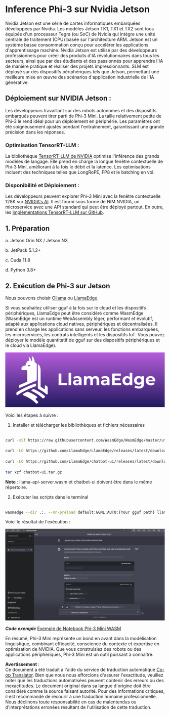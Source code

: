 <!--
CO_OP_TRANSLATOR_METADATA:
{
  "original_hash": "be4101a30d98e95a71d42c276e8bcd37",
  "translation_date": "2025-03-27T07:22:32+00:00",
  "source_file": "md\\01.Introduction\\03\\Jetson_Inference.md",
  "language_code": "fr"
}
-->
# **Inference Phi-3 sur Nvidia Jetson**

Nvidia Jetson est une série de cartes informatiques embarquées développées par Nvidia. Les modèles Jetson TK1, TX1 et TX2 sont tous équipés d'un processeur Tegra (ou SoC) de Nvidia qui intègre une unité centrale de traitement (CPU) basée sur l'architecture ARM. Jetson est un système basse consommation conçu pour accélérer les applications d'apprentissage machine. Nvidia Jetson est utilisé par des développeurs professionnels pour créer des produits d'IA révolutionnaires dans tous les secteurs, ainsi que par des étudiants et des passionnés pour apprendre l'IA de manière pratique et réaliser des projets impressionnants. SLM est déployé sur des dispositifs périphériques tels que Jetson, permettant une meilleure mise en œuvre des scénarios d'application industrielle de l'IA générative.

## Déploiement sur NVIDIA Jetson :
Les développeurs travaillant sur des robots autonomes et des dispositifs embarqués peuvent tirer parti de Phi-3 Mini. La taille relativement petite de Phi-3 le rend idéal pour un déploiement en périphérie. Les paramètres ont été soigneusement ajustés pendant l'entraînement, garantissant une grande précision dans les réponses.

### Optimisation TensorRT-LLM :
La bibliothèque [TensorRT-LLM de NVIDIA](https://github.com/NVIDIA/TensorRT-LLM?WT.mc_id=aiml-138114-kinfeylo) optimise l'inférence des grands modèles de langage. Elle prend en charge la longue fenêtre contextuelle de Phi-3 Mini, améliorant à la fois le débit et la latence. Les optimisations incluent des techniques telles que LongRoPE, FP8 et le batching en vol.

### Disponibilité et Déploiement :
Les développeurs peuvent explorer Phi-3 Mini avec la fenêtre contextuelle 128K sur [NVIDIA's AI](https://www.nvidia.com/en-us/ai-data-science/generative-ai/). Il est fourni sous forme de NIM NVIDIA, un microservice avec une API standard qui peut être déployé partout. En outre, les [implémentations TensorRT-LLM sur GitHub](https://github.com/NVIDIA/TensorRT-LLM).

## **1. Préparation**

a. Jetson Orin NX / Jetson NX

b. JetPack 5.1.2+

c. Cuda 11.8

d. Python 3.8+

## **2. Exécution de Phi-3 sur Jetson**

Nous pouvons choisir [Ollama](https://ollama.com) ou [LlamaEdge](https://llamaedge.com).

Si vous souhaitez utiliser gguf à la fois sur le cloud et les dispositifs périphériques, LlamaEdge peut être considéré comme WasmEdge (WasmEdge est un runtime WebAssembly léger, performant et évolutif, adapté aux applications cloud natives, périphériques et décentralisées. Il prend en charge les applications sans serveur, les fonctions embarquées, les microservices, les contrats intelligents et les dispositifs IoT. Vous pouvez déployer le modèle quantitatif de gguf sur des dispositifs périphériques et le cloud via LlamaEdge).

![llamaedge](../../../../../translated_images/llamaedge.1356a35c809c5e9d89d8168db0c92161e87f5e2c34831f2fad800f00fc4e74dc.fr.jpg)

Voici les étapes à suivre :

1. Installer et télécharger les bibliothèques et fichiers nécessaires

```bash

curl -sSf https://raw.githubusercontent.com/WasmEdge/WasmEdge/master/utils/install.sh | bash -s -- --plugin wasi_nn-ggml

curl -LO https://github.com/LlamaEdge/LlamaEdge/releases/latest/download/llama-api-server.wasm

curl -LO https://github.com/LlamaEdge/chatbot-ui/releases/latest/download/chatbot-ui.tar.gz

tar xzf chatbot-ui.tar.gz

```

**Note** : llama-api-server.wasm et chatbot-ui doivent être dans le même répertoire.

2. Exécuter les scripts dans le terminal

```bash

wasmedge --dir .:. --nn-preload default:GGML:AUTO:{Your gguf path} llama-api-server.wasm -p phi-3-chat

```

Voici le résultat de l'exécution :

![llamaedgerun](../../../../../translated_images/llamaedgerun.66eb2acd7f14e814437879522158b9531ae7c955014d48d0708d0e4ce6ac94a6.fr.png)

***Code exemple*** [Exemple de Notebook Phi-3 Mini WASM](https://github.com/Azure-Samples/Phi-3MiniSamples/tree/main/wasm)

En résumé, Phi-3 Mini représente un bond en avant dans la modélisation linguistique, combinant efficacité, conscience du contexte et expertise en optimisation de NVIDIA. Que vous construisiez des robots ou des applications périphériques, Phi-3 Mini est un outil puissant à connaître.

**Avertissement** :  
Ce document a été traduit à l'aide du service de traduction automatique [Co-op Translator](https://github.com/Azure/co-op-translator). Bien que nous nous efforcions d'assurer l'exactitude, veuillez noter que les traductions automatisées peuvent contenir des erreurs ou des inexactitudes. Le document original dans sa langue d'origine doit être considéré comme la source faisant autorité. Pour des informations critiques, il est recommandé de recourir à une traduction humaine professionnelle. Nous déclinons toute responsabilité en cas de malentendus ou d'interprétations erronées résultant de l'utilisation de cette traduction.